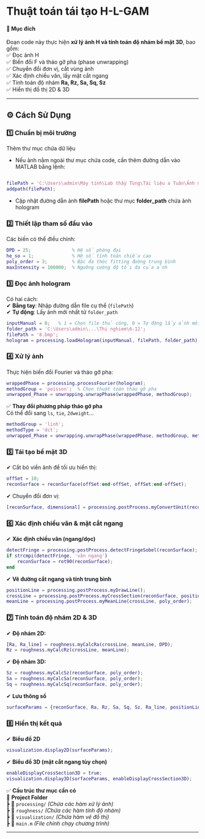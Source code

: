 # Thuật toán tái tạo H-L-GAM
#### 🔹 **Mục đích**
Đoạn code này thực hiện **xử lý ảnh H và tính toán độ nhám bề mặt 3D**, bao gồm:  
✅ Đọc ảnh H  
✅ Biến đổi F và tháo gỡ pha (phase unwrapping)  
✅ Chuyển đổi đơn vị, cắt vùng ảnh  
✅ Xác định chiều vân, lấy mặt cắt ngang  
✅ Tính toán độ nhám **Ra, Rz, Sa, Sq, Sz**  
✅ Hiển thị đồ thị 2D & 3D  

---

## ⚙ **Cách Sử Dụng**

### 1️⃣ **Chuẩn bị môi trường**
Thêm thư mục chứa dữ liệu
- Nếu ảnh nằm ngoài thư mục chứa code, cần thêm đường dẫn vào MATLAB bằng lệnh:
```matlab

filePath = 'C:\Users\admin\Máy tính\Lab thầy Tùng\Tài liệu a Tuân\Ảnh mẫu';
addpath(filePath);
```
- Cập nhật đường dẫn ảnh **filePath** hoặc thư mục **folder_path** chứa ảnh hologram  

### 2️⃣ **Thiết lập tham số đầu vào**
Các biến có thể điều chỉnh:  
```matlab
DPD = 25;               % Hệ số phóng đại
he_so = 1;              % Hệ số tính toán chiều cao
poly_order = 3;         % Bậc đa thức fitting đường trung bình
maxIntensity = 100000;  % Ngưỡng cường độ tối đa của ảnh
```

### 3️⃣ **Đọc ảnh hologram**
Có hai cách:  
✔ **Bằng tay**: Nhập đường dẫn file cụ thể (`filePath`)  
✔ **Tự động**: Lấy ảnh mới nhất từ `folder_path`  
```matlab
inputManual = 0;   % 1 = Chọn file thủ công, 0 = Tự động lấy ảnh mới nhất
folder_path = 'C:\Users\admin\...\Thi nghiem\6-12';
filePath = '8.bmp';   
hologram = processing.loadHologram(inputManual, filePath, folder_path);
```

### 4️⃣ **Xử lý ảnh**
Thực hiện biến đổi Fourier và tháo gỡ pha:  
```matlab
wrappedPhase = processing.processFourier(hologram);
methodGroup = 'poisson';  % Chọn thuật toán tháo gỡ pha
unwrapped_Phase = unwrapping.unwrapPhase(wrappedPhase, methodGroup);
```
✅ **Thay đổi phương pháp tháo gỡ pha**  
Có thể đổi sang `ls`, `tie`, `2dweight`…  
```matlab
methodGroup = 'linh';
methodType = 'dct';
unwrapped_Phase = unwrapping.unwrapPhase(wrappedPhase, methodGroup, methodType);
```

### 5️⃣ **Tái tạo bề mặt 3D**
✔ Cắt bỏ viền ảnh để tối ưu hiển thị:  
```matlab
offSet = 10;
reconSurface = reconSurface(offSet:end-offSet, offSet:end-offSet);
```

✔ Chuyển đổi đơn vị:
```matlab
[reconSurface, dimensional] = processing.postProcess.myConvertUnit(reconSurface);
```

### 6️⃣ **Xác định chiều vân & mặt cắt ngang**
✔ **Xác định chiều vân (ngang/dọc)**  
```matlab
detectFringe = processing.postProcess.detectFringeSobel(reconSurface);
if strcmpi(detectFringe, 'vân ngang')
    reconSurface = rot90(reconSurface);
end
```
✔ **Vẽ đường cắt ngang và tính trung bình**  
```matlab
positionLine = processing.postProcess.myDrawLine();
crossLine = processing.postProcess.myCrossSection(reconSurface, positionLine);
meanLine = processing.postProcess.myMeanLine(crossLine, poly_order);
```

### 7️⃣ **Tính toán độ nhám 2D & 3D**
✔ **Độ nhám 2D:**  
```matlab
[Ra, Ra_line] = roughness.myCalcRa(crossLine, meanLine, DPD);
Rz = roughness.myCalcRz(crossLine, meanLine);
```
✔ **Độ nhám 3D:**  
```matlab
Sz = roughness.myCalcSz(reconSurface, poly_order);
Sa = roughness.myCalcSa(reconSurface, poly_order);
Sq = roughness.myCalcSq(reconSurface, poly_order);
```

✔ **Lưu thông số**  
```matlab
surfaceParams = {reconSurface, Ra, Rz, Sa, Sq, Sz, Ra_line, positionLine, crossLine, meanLine, dimensional, DPD};
```

### 8️⃣ **Hiển thị kết quả**
✔ **Biểu đồ 2D**  
```matlab
visualization.display2D(surfaceParams);
```
✔ **Biểu đồ 3D (mặt cắt ngang tùy chọn)**  
```matlab
enableDisplayCrossSection3D = true;   
visualization.display3D(surfaceParams, enableDisplayCrossSection3D);
```


✅ **Cấu trúc thư mục cần có**  
📂 **Project Folder**  
┣ 📂 `processing/` *(Chứa các hàm xử lý ảnh)*  
┣ 📂 `roughness/` *(Chứa các hàm tính độ nhám)*  
┣ 📂 `visualization/` *(Chứa hàm vẽ đồ thị)*  
┣ 📄 `main.m` *(File chính chạy chương trình)*  

---
